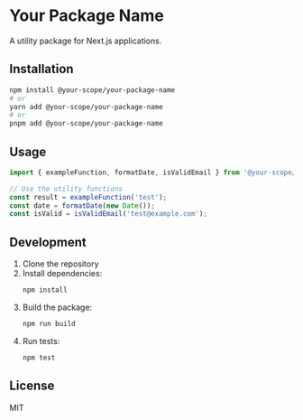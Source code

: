 # Your Package Name

A utility package for Next.js applications.

## Installation

```bash
npm install @your-scope/your-package-name
# or
yarn add @your-scope/your-package-name
# or
pnpm add @your-scope/your-package-name
```

## Usage

```typescript
import { exampleFunction, formatDate, isValidEmail } from '@your-scope/your-package-name';

// Use the utility functions
const result = exampleFunction('test');
const date = formatDate(new Date());
const isValid = isValidEmail('test@example.com');
```

## Development

1. Clone the repository
2. Install dependencies:
   ```bash
   npm install
   ```
3. Build the package:
   ```bash
   npm run build
   ```
4. Run tests:
   ```bash
   npm test
   ```

## License

MIT 